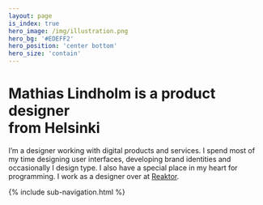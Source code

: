 ```yaml
---
layout: page
is_index: true
hero_image: /img/illustration.png
hero_bg: '#EDEFF2'
hero_position: 'center bottom'
hero_size: 'contain'
---
```


<h1 class="title">Mathias Lindholm is a product designer <br/>from Helsinki</h1>

I’m a designer working with digital products and services. I spend most of my time designing user interfaces, developing brand identities and occasionally I design type. I also have a special place in my heart for programming. I work as a designer over at <a href="http://reaktor.com">Reaktor</a>.

<div class="space"></div>

{% include sub-navigation.html %}